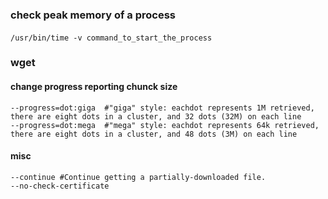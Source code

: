 ### check peak memory of a process
####
```
/usr/bin/time -v command_to_start_the_process
```

### wget
#### change progress reporting chunck size
```
--progress=dot:giga  #"giga" style: eachdot represents 1M retrieved, there are eight dots in a cluster, and 32 dots (32M) on each line
--progress=dot:mega  #"mega" style: eachdot represents 64k retrieved, there are eight dots in a cluster, and 48 dots (3M) on each line
```
#### misc
```
--continue #Continue getting a partially-downloaded file.
--no-check-certificate
```
